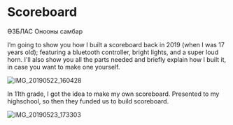 # Scoreboard
ӨЗБЛАС Онооны самбар

I’m going to show you how I built a scoreboard back in 2019 (when I was 17 years old); featuring a bluetooth controller, bright lights, and a super loud horn. I'll also show you all the parts needed and briefly explain how I built it, in case you want to make one yourself.

![IMG_20190522_160428](https://user-images.githubusercontent.com/53986637/204053355-57f6b70d-31d1-415c-80c3-8af2ac9b2ae0.jpg)

In 11th grade, I got the idea to make my own scoreboard. Presented to my highschool, so then they funded us to build scoreboard.

![IMG_20190523_173303](https://user-images.githubusercontent.com/53986637/204053369-e136c684-737f-4e6f-a0b0-bd7c0171a948.jpg)
